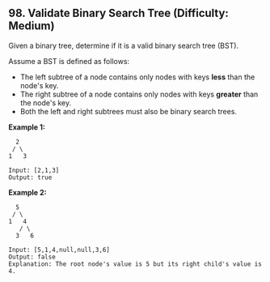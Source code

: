 ## 98. Validate Binary Search Tree (Difficulty: Medium)

Given a binary tree, determine if it is a valid binary search tree (BST).

Assume a BST is defined as follows:
* The left subtree of a node contains only nodes with keys **less** than the node's key.
* The right subtree of a node contains only nodes with keys **greater** than the node's key.
* Both the left and right subtrees must also be binary search trees.


**Example 1:**
```
  2
 / \
1   3

Input: [2,1,3]
Output: true
```

**Example 2:**
```
  5
 / \
1   4
   / \
  3   6

Input: [5,1,4,null,null,3,6]
Output: false
Explanation: The root node's value is 5 but its right child's value is 4.
```
